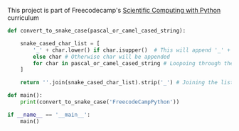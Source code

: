 This project is part of Freecodecamp's [Scientific Computing with Python](https://www.freecodecamp.org/learn/scientific-computing-with-python/) curriculum

```py
def convert_to_snake_case(pascal_or_camel_cased_string):

    snake_cased_char_list = [
        '_' + char.lower() if char.isupper()  # This will append '_' + lowercase char if char is uppercase 
        else char # Otherwise char will be appended
        for char in pascal_or_camel_cased_string # Loopoing through the input string
    ]

    return ''.join(snake_cased_char_list).strip('_') # Joining the list and returing as a list

def main():
    print(convert_to_snake_case('FreecodeCampPython'))

if __name__ == '__main__':
    main()
```
